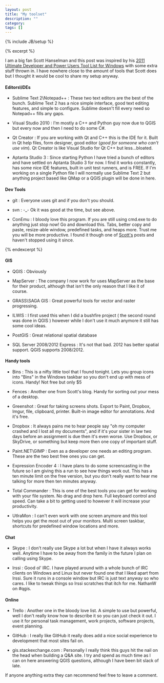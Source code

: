 ```yaml
---
layout: post
title: "My toolset"
description: ""
category: 
tags: []
---
```

{% include JB/setup %}

{% excerpt %}

I am a big fan Scott Hanselman and this post was inspired by his [2011 Ultimate Developer and Power Users Tool List for Windows](http://www.hanselman.com/blog/ScottHanselmans2011UltimateDeveloperAndPowerUsersToolListForWindows.aspx) with some extra stuff thrown in.  I have nowhere close to the amount of tools that Scott does but I thought it would be cool to share my setup anyway.

#### Editors\IDEs

- Sublime Text 2\Notepad++ : These two text editors are the best of the bunch.  Sublime Text 2 has a nice simple interface, good text editing features, and simple to configure. Sublime doesn't fill every need so Notepad++ fills any gaps.

- Visual Studio 2010 : I'm mostly a C++ and Python guy now due to QGIS but every now and then I need to do some C#.

- Qt Creator : If you are working with Qt and C++ this is the IDE for it.  Built in Qt help files, form designer, good editor (*good for someone who can't use vim*).  Qt Creator is like Visual Studio for Qt C++ but less...bloated.

- Aptanta Studio 3 : Since starting Python I have tried a bunch of editors and have settled on Aptanta Studio 3 for now.  I find it works constantly, has some nice IDE features, built in unit test runners, and is FREE. If I'm working on a single Python file I will normally use Sublime Text 2 but anything project based like QMap or a QGIS plugin will be done in here.

#### Dev Tools

- git : Everyone uses git and if you don't you should.

- svn : -_- Ok it was good at the time, but see above.

- ConEmu : I bloody love this program.  If you are still using cmd.exe to do anything just stop now! Go and download this. Tabs, better copy and paste, resize-able window, predefined tasks, and heaps more. Trust me you will be more productive. I found it though one of [Scott's](http://www.hanselman.com/blog/ConEmuTheWindowsTerminalConsolePromptWeveBeenWaitingFor.aspx) posts and haven't stopped using it since.

{% endexcerpt %}

#### GIS

- QGIS : Obviously

- MapServer : The company I now work for uses MapServer as the base for their product, although that isn't the only reason that I like it of course.

- GRASS\SAGA GIS : Great powerful tools for vector and raster progressing.

- ILWIS : I first used this when I did a bushfire project ( the second round was done in QGIS ) however while I don't use it much anymore it still has some cool ideas.

- PostGIS : Great relational spatial database

- SQL Server 2008/2012 Express : It's not that bad. 2012 has better spatial support. QGIS supports 2008/2012.

#### Handy tools

- Bins : This is a nifty little tool that I found tonight.  Lets you group icons into "Bins" in the Windows taskbar so you don't end up with mess of icons.  Handy!  Not free but only $5

- Fences : Another one from Scott's blog.  Handy for sorting out your mess of a desktop.

- Greenshot : Great for taking screens shots. Export to Paint, Dropbox, Imgur, file, clipboard, printer. Built-in image editor for annotations. And it's free.

- Dropbox : It always pains me to hear people say "oh my computer crashed and I lost all my documents", and if it's your sister in law two days before an assignment is due then it's even worse. Use Dropbox, or SkyDrive, or something but keep more then one copy of important stuff. 

- Paint.NET\GIMP : Even as a developer one needs an editing program.  These are the two best free ones you can get.

- Expression Encoder 4 : I have plans to do some screencasting in the future so I am giving this a run to see how things work out. This has a ten minute limit on the free version, but you don't really want to hear me talking for more then ten minutes anyway. 

- Total Commander : This is one of the best tools you can get for working with your file system. No drag and drop here. Full keyboard control and speed. Can take a bit to getting used to however it will increase your productivity. 

- UtlraMon : I can't even work with one screen anymore and this tool helps you get the most out of your monitors. Multi screen taskbar, shortcuts for predefined window locations and more. 

#### Chat

- Skype : I don't really use Skype a lot but when I have it always works well. Anytime I have to be away from the family in the future I plan on calling using Skype.

- Irssi : Good ol' IRC. I have played around with a whole bunch of IRC clients on Windows and Linux but never found one that I liked apart from Irssi.  Sure it runs in a console window but IRC is just text anyway so who cares. I like to tweak things so Irssi scratches that itch for me. NathanW on #qgis.

#### Online

- Trello : Another one in the bloody love list.  A simple to use but powerful, well I don't really know how to describe it so you can just check it out.  I use it for personal task management, work projects, software projects, event planning. 

- GitHub : I really like GitHub it really does add a nice social experience to development that most sites fail on.

- gis.stackexchange.com : Personally I really think this guys hit the nail on the head when building a Q&A site. I try and spend as much time as I can on here answering QGIS questions, although I have been bit slack of late.

If anyone anything extra they can recommend feel free to leave a comment. 

